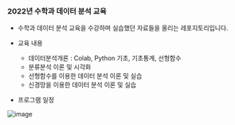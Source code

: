 ### 2022년 수학과 데이터 분석 교육

- 수학과 데이터 분석 교육을 수강하며 실습했던 자료들을 올리는 레포지토리입니다.


- 교육 내용
  - 데이터분석개론 : Colab, Python 기초, 기초통계, 선형함수 
  - 분류분석 이론 및 시각화
  - 선형함수를 이용한 데이터 분석 이론 및 실습
  - 신경망을 이용한 데이터 분석 이론 및 실습

- 프로그램 일정

![image](https://user-images.githubusercontent.com/108641325/201295447-b0f98170-6100-4d12-aab9-64a93d572642.png)


